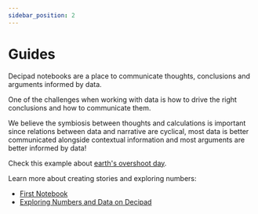 ```yaml
---
sidebar_position: 2
---
```


# Guides

Decipad notebooks are a place to communicate thoughts, conclusions and arguments informed by data.

One of the challenges when working with data is how to drive the right conclusions and how to communicate them.

We believe the symbiosis between thoughts and calculations is important since relations between data and narrative are cyclical, most data is better communicated alongside contextual information and most arguments are better informed by data!

Check this example about [earth's overshoot day](https://alpha.decipad.com/n/Earth-Overshoot-Day:IH-ocTjOhqebnNed76R0E?secret=4ZalPdWB7EkZ7XzEqycnm&utm_source=Alpha&utm_medium=overshoot+day&utm_campaign=twitter).

Learn more about creating stories and exploring numbers:

- [First Notebook](/guides/first-notebook)
- [Exploring Numbers and Data on Decipad](/guides/explore-numbers-and-data)
